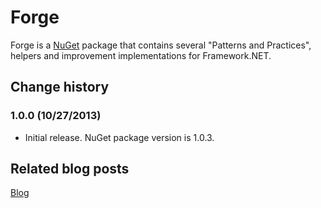 Forge
=====

Forge is a [NuGet](http://nuget.org/) package that contains several "Patterns and Practices", helpers and improvement implementations for Framework.NET.

## Change history

### 1.0.0 (10/27/2013)

* Initial release. NuGet package version is 1.0.3.


## Related blog posts

[Blog](http://jzo001.wordpress.com)
